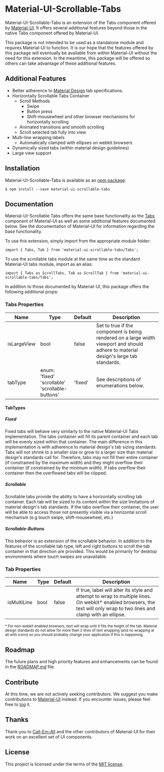 # Material-UI-Scrollable-Tabs

Material-UI-Scrollable-Tabs is an extension of the Tabs component offered by [Material-UI](http://www.material-ui.com/).
It offers several additional features beyond those in the native Tabs component offered by Material-UI.

This package is not intended to be used as a standalone module and requires Material-UI to function.  It is our hope that the
features offered by this package will eventually be available from within Material-UI without the need for this extension.
In the meantime, this package will be offered so others can take advantage of these additional features.

## Additional Features

* Better adherence to [Material Design](https://material.io/guidelines/components/tabs.html#tabs-specs) tab specifications.
* Horizontally Scrollable Tabs Container
  * Scroll Methods
    * Swipe
    * Button press
    * Shift-mousewheel and other browser mechanisms for horizontally scrolling
  * Animated transitions and smooth scrolling
  * Scroll selected tab fully into view
* Multi-line wrapping labels
  * Automatically clamped with ellipses on webkit browsers
* Dynamically sized tabs (within material design guidelines)
* Large view support

## Installation
Material-UI-Scrollable-Tabs is available as an [npm package](https://www.npmjs.com/package/material-ui-scrollable-tabs):

````$ npm install --save material-ui-scrollable-tabs````

## Documentation
Material-UI-Scrollable Tabs offers the same base functionality as the [Tabs](http://www.material-ui.com/#/components/tabs) component of Material-UI as well as some additional features documented below.  See the documentation of Material-UI for information regarding the base functionality.

To use this extension, simply import from the appropriate module folder:
````
import { Tabs, Tab } from 'material-ui-scrollable-tabs/Tabs';
````
To use the scrollable tabs module at the same time as the standard Material-UI tabs module, import as an alias:
````
import { Tabs as ScrollTabs, Tab as ScrollTab } from 'material-ui-scrollable-tabs/Tabs';
````

In addition to those documented by Material-UI, this package offers the following additional props:

### Tabs Properties
| Name | Type | Default | Description |
| ---- | ---- | ------- | ----------- |
| isLargeView | bool | false | Set to true if the component is being rendered on a large width viewport and should adhere to material design's large tab standards. |
| tabType | enum:<br />'fixed'<br />'scrollable'<br />'scrollable-buttons' | 'fixed' | See descriptions of enumerations below. |

#### TabTypes
##### Fixed
Fixed tabs will behave very similarly to the native Material-UI Tabs implementation.  The tabs container will fill its parent container and each tab
will be evenly sized within that container.  The main difference in this implementation is with adherence to material design's tab sizing standards.  Tabs
will not shrink to a smaller size or grow to a larger size than material design's standards call for.  Therefore, tabs may not fill their entire container
(if constrained by the maximum width) and they might overflow their container (if constrained by the minimum width).  If tabs overflow their container then
the overflowed tabs will be clipped.

##### Scrollable
Scrollable tabs provide the ability to have a horizontally scrolling tab container.  Each tab will be sized to its content within the size limitations of
material design's tab standards.  If the tabs overflow their container, the user will be able to access those not presently visible via a horizontal
scroll mechanism (e.g touch swipe, shift-mousewheel, etc.)

##### Scrollable-Buttons
This behavior is an extension of the scrollable behavior.  In addition to the features of the scrollable tab type, left and right buttons to scroll the
tab container in that direction are provided.  This would be primarily for desktop environments where touch swipes are unavailable.

### Tab Properties
| Name | Type | Default | Description |
| ---- | ---- | ------- | ----------- |
| isMultiLine | bool | false | If true, label will alter its style and attempt to wrap to multiple lines.  On webkit* enabled browsers, the text will only wrap to two lines and clamp with an ellipse.

<sub>\* For non-webkit enabled browsers, text will wrap until it fills the height of the tab.  Material design standards do not allow for more than 2 lines of
text wrapping (and no wrapping at all with icons) so you should probably change your application if this is happening.</sub>

## Roadmap

The future plans and high priority features and enhancements can be found
in the [ROADMAP.md](https://github.com/STORIS/material-ui-scrollable-tabs/blob/master/ROADMAP.md) file.

## Contribute

At this time, we are not actively seeking contributors.  We suggest you make contributions to
[Material-UI](https://github.com/callemall/material-ui) instead.  If you encounter issues, please feel free to
[log](https://github.com/STORIS/material-ui-scrollable-tabs/issues/new) it.

## Thanks

Thank you to [Call-Em-All](https://www.call-em-all.com/) and the other contributors of Material-UI for their
work on an excellent set of UI components.

## License
This project is licensed under the terms of the
[MIT license](https://github.com/STORIS/material-ui-scrollable-tabs/blob/master/LICENSE).
